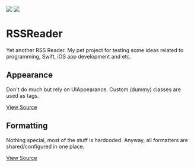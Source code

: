 [![](https://travis-ci.org/grigorye/RSSReader.svg?branch=master)](https://travis-ci.org/grigorye/RSSReader)
[![](https://codecov.io/gh/grigorye/RSSReader/branch/master/graph/badge.svg)](https://codecov.io/gh/grigorye/RSSReader)


# RSSReader

Yet another RSS Reader. My pet project for testing some ideas related to programming, Swift, iOS app development and etc.

## Appearance

Don't do much but rely on UIAppearance. Custom (dummy) classes are used as tags.

[View Source](x-source-tag://Appearance-Configuration)

## Formatting

Nothing special, most of the stuff is hardcoded. Anyway, all formatters are shared/configured in one place.

[View Source](x-source-tag://Shared-Formatters)


